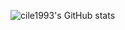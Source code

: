 ![cile1993's GitHub stats](https://github-readme-stats.vercel.app/api?username=cile1993&show_icons=true&count_private=true&theme=tokyonight)
